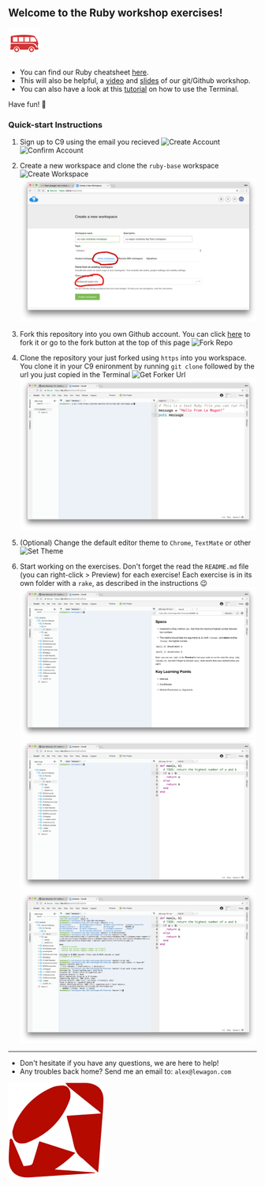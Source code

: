 ## Welcome to the Ruby workshop exercises!

![Le Wagon Logo](/_images/logo.png)

- You can find our Ruby cheatsheet [here](https://github.com/lewagon/ruby-101).
- This will also be helpful, a [video](https://www.youtube.com/watch?v=Z9fIBT2NBGY) and [slides](https://www.slideshare.net/ssaunier/le-wagon-git-github) of our git/Github workshop.
- You can also have a look at this [tutorial](https://wsvincent.com/terminal-command-line-for-beginners/) on how to use the Terminal.

Have fun! :tada:

### Quick-start Instructions

1. Sign up to C9 using the email you recieved
![Create Account](/_images/create_account.png)
![Confirm Account](/_images/confirm_account.png)

2. Create a new workspace and clone the `ruby-base` workspace
![Create Workspace](/_images/create_workspace.png)
![Clone Workspace](/_images/clone_workspace.png)

3. Fork this repository into you own Github account. You can click [here](https://github.com/lewagon/ruby-101-challenges/fork) to fork it or go to the fork button at the top of this page
![Fork Repo](/_images/fork_repo.png)

4. Clone the repository your just forked using `https` into you workspace. You clone it in your C9 enironment by running `git clone` followed by the url you just copied in the Terminal
![Get Forker Url](/_images/clone_forked_repo.png)
![Clone Forked Repo Repo](/_images/git_clone.png)

5. (Optional) Change the default editor theme to `Chrome`, `TextMate` or other
![Set Theme](/_images/set_editor_theme.png)

6. Start working on the exercises. Don't forget the read the `README.md` file (you can right-click > Preview) for each exercise! Each exercise is in its own folder with a `rake`, as described in the instructions :wink:
![Readme](/_images/readme_view.png)
![Coding](/_images/coding_view.png)
![Run Push Code](/_images/run_push.png)

---

- Don't hesitate if you have any questions, we are here to help!
- Any troubles back home? Send me an email to: `alex@lewagon.com`

![Ruby](/_images/ruby.png)
